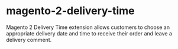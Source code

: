 # magento-2-delivery-time
Magento 2 Delivery Time extension allows customers to choose an appropriate delivery date and time to receive their order and leave a delivery comment.
